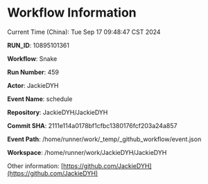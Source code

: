 # Workflow Information

Current Time (China): Tue Sep 17 09:48:47 CST 2024  

**RUN_ID**: 10895101361  

**Workflow**: Snake  

**Run Number**: 459  

**Actor**: JackieDYH  

**Event Name**: schedule  

**Repository**: JackieDYH/JackieDYH  

**Commit SHA**: 2111e114a0178bf1cfbc1380176fcf203a24a857  

**Event Path**: /home/runner/work/_temp/_github_workflow/event.json  

**Workspace**: /home/runner/work/JackieDYH/JackieDYH  

Other information: [https://github.com/JackieDYH](https://github.com/JackieDYH)
